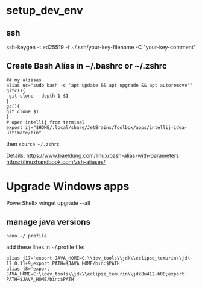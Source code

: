 # setup_dev_env
## ssh
ssh-keygen -t ed25519 -f ~/.ssh/your-key-filename -C "your-key-comment"

## Create Bash Alias in ~/.bashrc or ~/.zshrc
```
## my aliases
alias uc="sudo bash -c 'apt update && apt upgrade && apt autoremove'"
gitc(){
 git clone --depth 1 $1
}
gc(){
git clone $1
}
# open intellij from terminal
export ij="$HOME/.local/share/JetBrains/Toolbox/apps/intellij-idea-ultimate/bin"
```
then ```source ~/.zshrc```

Details: https://www.baeldung.com/linux/bash-alias-with-parameters
https://linuxhandbook.com/zsh-aliases/

# Upgrade Windows apps
PowerShell> winget upgrade --all

## manage java versions
```
nano ~/.profile
```
add these lines in ~/.profile file:
```
alias j17='export JAVA_HOME=C:\\dev_tools\\jdk\\eclipse_temurin\\jdk-17.0.11+9;export PATH=$JAVA_HOME/bin:$PATH'
alias j8='export JAVA_HOME=C:\\dev_tools\\jdk\\eclipse_temurin\\jdk8u412-b08;export PATH=$JAVA_HOME/bin:$PATH'
```
